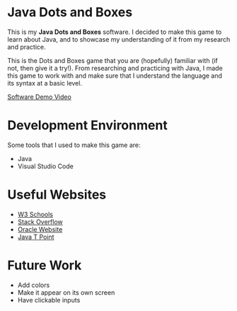 # Java Dots and Boxes

This is my **Java Dots and Boxes** software. I decided to make this game to learn about Java, and to showcase my understanding of it from my research and practice. 

This is the Dots and Boxes game that you are (hopefully) familiar with (if not, then give it a try!). From researching and practicing with Java, I made this game to work with and make sure that I understand the language and its syntax at a basic level. 

[Software Demo Video](http://youtu.be/SSUCm4Y35bw)

# Development Environment

Some tools that I used to make this game are:

* Java
* Visual Studio Code

# Useful Websites

* [W3 Schools](http://www.w3schools.com/java/default.asp)
* [Stack Overflow](http://stackoverflow.com)
* [Oracle Website](http://docs.oracle.com/javase/tutorial/java/)
* [Java T Point](http://www.javatpoint.com/java-tutorial)

# Future Work

* Add colors
* Make it appear on its own screen
* Have clickable inputs
